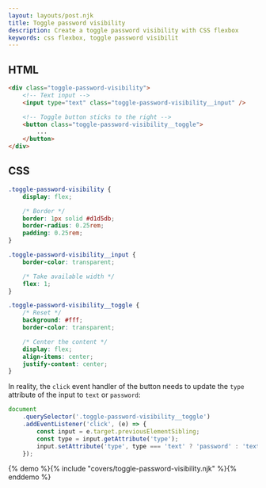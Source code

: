 ```yaml
---
layout: layouts/post.njk
title: Toggle password visibility
description: Create a toggle password visibility with CSS flexbox
keywords: css flexbox, toggle password visibilit
---
```


## HTML

```html
<div class="toggle-password-visibility">
    <!-- Text input -->
    <input type="text" class="toggle-password-visibility__input" />

    <!-- Toggle button sticks to the right -->
    <button class="toggle-password-visibility__toggle">
        ...
    </button>
</div>
```

## CSS

```css
.toggle-password-visibility {
    display: flex;

    /* Border */
    border: 1px solid #d1d5db;
    border-radius: 0.25rem;
    padding: 0.25rem;
}

.toggle-password-visibility__input {
    border-color: transparent;

    /* Take available width */
    flex: 1;
}

.toggle-password-visibility__toggle {
    /* Reset */
    background: #fff;
    border-color: transparent;

    /* Center the content */
    display: flex;
    align-items: center;
    justify-content: center;
}
```

In reality, the `click` event handler of the button needs to update the `type` attribute of the input to `text` or `password`:

```js
document
    .querySelector('.toggle-password-visibility__toggle')
    .addEventListener('click', (e) => {
        const input = e.target.previousElementSibling;
        const type = input.getAttribute('type');
        input.setAttribute('type', type === 'text' ? 'password' : 'text');
    });
```

{% demo %}{% include "covers/toggle-password-visibility.njk" %}{% enddemo %}

